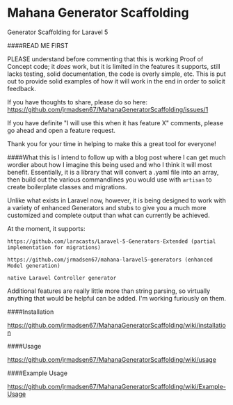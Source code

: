 # Mahana Generator Scaffolding
Generator Scaffolding for Laravel 5

####READ ME FIRST

PLEASE understand before commenting that this is working Proof of Concept code; it *does* work, but it is limited in the
 features it supports, still lacks testing, solid documentation, the code is overly simple, etc. This is put out to 
 provide solid examples of how it will work in the end in order to solicit feedback.
 
If you have thoughts to share, please do so here: https://github.com/jrmadsen67/MahanaGeneratorScaffolding/issues/1
  
If you have definite "I will use this when it has feature X" comments, please go ahead and open a feature request.
  
Thank you for your time in helping to make this a great tool for everyone!   

####What this is 
I intend to follow up with a blog post where I can get much wordier about how I imagine this being used and who I think 
it will most benefit. Essentially, it is a library that will convert a .yaml file into an array, then build out the 
various commandlines you would use with `artisan` to create boilerplate classes and migrations.
 
Unlike what exists in Laravel now, however, it is being designed to work with a variety of enhanced Generators and 
 stubs to give you a much more customized and complete output than what can currently be achieved.
 
At the moment, it supports:
 
    https://github.com/laracasts/Laravel-5-Generators-Extended (partial implementation for migrations)
    
    https://github.com/jrmadsen67/mahana-laravel5-generators (enhanced Model generation)
     
    native Laravel Controller generator 

Additional features are really little more than string parsing, so virtually anything that would be helpful can be added.
I'm working furiously on them.

####Installation

https://github.com/jrmadsen67/MahanaGeneratorScaffolding/wiki/installation

####Usage

https://github.com/jrmadsen67/MahanaGeneratorScaffolding/wiki/usage

####Example Usage

https://github.com/jrmadsen67/MahanaGeneratorScaffolding/wiki/Example-Usage
